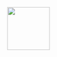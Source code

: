 <div id="header" align="center">
  <img src="https://media0.giphy.com/media/2GBfKwJ7bypANDoqRt/giphy.gif?cid=ecf05e47ynp79l4t7gj2osbuas1b9p41tqqymv9prruvhfy9&rid=giphy.gif&ct=g" width="100"/>

</div>

